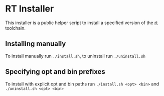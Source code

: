 # RT Installer
This installer is a public helper script to install a specified version of the [rt](https://github.com/RadarRelay/rt) toolchain.

## Installing manually
To install manually run `./install.sh`, to uninstall run `./uninstall.sh`

## Specifying opt and bin prefixes
To install with explicit opt and bin paths run `./install.sh <opt> <bin>` and `./uninstall.sh <opt> <bin>`